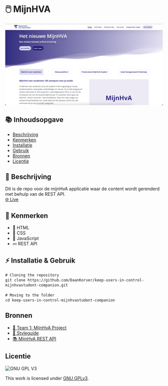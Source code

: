 # 🖱️ MijnHVA
![Mockup MijnHvA](https://github.com/DaanKorver/keep-users-in-control-mijnhvastudent-companion/blob/main/docs/mockup.png?raw=true)

## 📚 Inhoudsopgave

  * [Beschrijving](#beschrijving)
  * [Kenmerken](#kenmerken)
  * [Installatie](#installatie)
  * [Gebruik](#gebruik)
  * [Bronnen](#bronnen)
  * [Licentie](#licentie)

## 📃 Beschrijving
Dit is de repo voor de mijnHvA applicatie waar de content wordt gerenderd met behulp van de REST API.  
[🌐 Live](http://mijnhva-jd.student.fdnd.nl/)

## 🔮 Kenmerken
* 📙 HTML
* 📘 CSS
* 🚀 JavaScript
* 💤 REST API

## ⚡ Installatie & Gebruik
```
# Cloning the repository
git clone https://github.com/DaanKorver/keep-users-in-control-mijnhvastudent-companion.git

# Moving to the folder
cd keep-users-in-control-mijnhvastudent-companion

```

## Bronnen
- [👫 Team 1: MijnHvA Project](https://github.com/boudewijnbout/mijnhvastudent-companion-startpage-autonomous)
- [🎨 Styleguide](https://www.figma.com/file/xKeoqRHU91N7f1n43TCtV5/MijnHvA_design_Course_FrontEndDD?node-id=0%3A1)
- [📚 MijnHvA REST API](https://github.com/fdnd-apis/mijnhva)

## Licentie

![GNU GPL V3](https://www.gnu.org/graphics/gplv3-127x51.png)

This work is licensed under [GNU GPLv3](./LICENSE).
